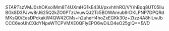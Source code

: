 $START$szVMJ0shOKxoIMm8T4UXmHG1kE43U/pxvhhhRO/VY/hBqq8UT05IiuBGk8D3PJvw8rJ625Q2kZO0PTzUvuwQJ2Tc5BOWAnrub9rDKLPNP7DPQRdMKsQ0/EesDPckakW4QW42CMs+h2uheH4hoZxEGKk30z+Ztzz4A8hlLwJbCCC6eoUhCXldYNpeWTCPVMXE0QFlyEPO6wDiLD4eO25glQ==$END$